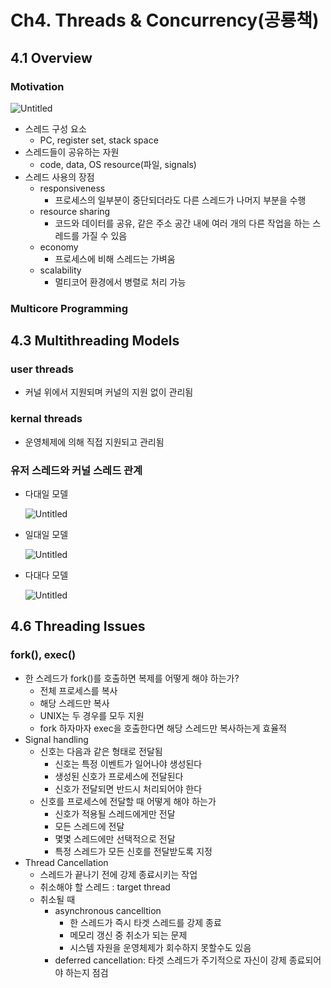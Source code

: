 # Ch4. Threads & Concurrency(공룡책)

## 4.1 Overview

### Motivation

![Untitled](Ch4%20Threads%20&%20Concurrency(%E1%84%80%E1%85%A9%E1%86%BC%E1%84%85%E1%85%AD%E1%86%BC%E1%84%8E%E1%85%A2%E1%86%A8)%2093064f16b3c34105bd45ba2a9e8628a1/Untitled.png)

- 스레드 구성 요소
    - PC, register set, stack space
- 스레드들이 공유하는 자원
    - code, data, OS resource(파일, signals)
- 스레드 사용의 장점
    - responsiveness
        - 프로세스의 일부분이 중단되더라도 다른 스레드가 나머지 부분을 수행
    - resource sharing
        - 코드와 데이터를 공유, 같은 주소 공간 내에 여러 개의 다른 작업을 하는 스레드를 가질 수 있음
    - economy
        - 프로세스에 비해 스레드는 가벼움
    - scalability
        - 멀티코어 환경에서 병렬로 처리 가능

### Multicore Programming

## 4.3 Multithreading Models

### user threads

- 커널 위에서 지원되며 커널의 지원 없이 관리됨

### kernal threads

- 운영체제에 의해 직접 지원되고 관리됨

### 유저 스레드와 커널 스레드 관계

- 다대일 모델
    
    ![Untitled](Ch4%20Threads%20&%20Concurrency(%E1%84%80%E1%85%A9%E1%86%BC%E1%84%85%E1%85%AD%E1%86%BC%E1%84%8E%E1%85%A2%E1%86%A8)%2093064f16b3c34105bd45ba2a9e8628a1/Untitled%201.png)
    
- 일대일 모델
    
    ![Untitled](Ch4%20Threads%20&%20Concurrency(%E1%84%80%E1%85%A9%E1%86%BC%E1%84%85%E1%85%AD%E1%86%BC%E1%84%8E%E1%85%A2%E1%86%A8)%2093064f16b3c34105bd45ba2a9e8628a1/Untitled%202.png)
    
- 다대다 모델
    
    ![Untitled](Ch4%20Threads%20&%20Concurrency(%E1%84%80%E1%85%A9%E1%86%BC%E1%84%85%E1%85%AD%E1%86%BC%E1%84%8E%E1%85%A2%E1%86%A8)%2093064f16b3c34105bd45ba2a9e8628a1/Untitled%203.png)
    

## 4.6 Threading Issues

### fork(), exec()

- 한 스레드가 fork()를 호출하면 복제를 어떻게 해야 하는가?
    - 전체 프로세스를 복사
    - 해당 스레드만 복사
    - UNIX는 두 경우를 모두 지원
    - fork 하자마자 exec을 호출한다면 해당 스레드만 복사하는게 효율적
- Signal handling
    - 신호는 다음과 같은 형태로 전달됨
        - 신호는 특정 이벤트가 일어나야 생성된다
        - 생성된 신호가 프로세스에 전달된다
        - 신호가 전달되면 반드시 처리되어야 한다
    - 신호를 프로세스에 전달할 때 어떻게 해야 하는가
        - 신호가 적용될 스레드에게만 전달
        - 모든 스레드에 전달
        - 몇몇 스레드에만 선택적으로 전달
        - 특정 스레드가 모든 신호를 전달받도록 지정
- Thread Cancellation
    - 스레드가 끝나기 전에 강제 종료시키는 작업
    - 취소해야 할 스레드 : target thread
    - 취소될 때
        - asynchronous cancelltion
            - 한 스레드가 즉시 타겟 스레드를 강제 종료
            - 메모리 갱신 중 취소가 되는 문제
            - 시스템 자원을 운영체제가 회수하지 못할수도 있음
        - deferred cancellation: 타겟 스레드가 주기적으로 자신이 강제 종료되어야 하는지 점검